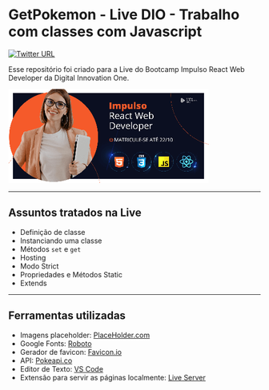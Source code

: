 # GetPokemon - Live DIO - Trabalho com classes com Javascript

[![Twitter URL](https://img.shields.io/twitter/url/https/twitter.com/marciovsena.svg?style=social&label=marciovsena)](https://twitter.com/marciovsena)

Esse repositório foi criado para a Live do Bootcamp Impulso React Web Developer da Digital Innovation One.

![AnVIL Image](./assets/img/readme-bootcamp-image.png 'Bootcamp Impulso React Web Developer')

---

## Assuntos tratados na Live

* Definição de classe
* Instanciando uma classe
* Métodos `set` e `get`
* Hosting
* Modo Strict
* Propriedades e Métodos Static
* Extends

---

## Ferramentas utilizadas

* Imagens placeholder: [PlaceHolder.com](https://via.placeholder.com)  
* Google Fonts: [Roboto](https://fonts.google.com/specimen/Roboto)  
* Gerador de favicon: [Favicon.io](https://favicon.io/)  
* API: [Pokeapi.co](https://pokeapi.co/)  
* Editor de Texto: [VS Code](https://code.visualstudio.com/)  
* Extensão para servir as páginas localmente: [Live Server](https://marketplace.visualstudio.com/items?itemName=ritwickdey.LiveServer)  
